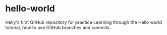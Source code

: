 # hello-world
Helly's first GitHub repository for practice
Learning through the Hello world tutorial, how to use GitHub branches and commits.
